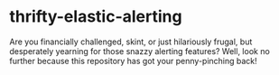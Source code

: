# thrifty-elastic-alerting
Are you financially challenged, skint, or just hilariously frugal, but desperately yearning for those snazzy alerting features? Well, look no further because this repository has got your penny-pinching back!
